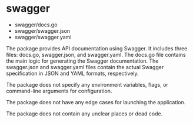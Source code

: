 # swagger

- swagger/docs.go
- swagger/swagger.json
- swagger/swagger.yaml

The package provides API documentation using Swagger. It includes three files: docs.go, swagger.json, and swagger.yaml. The docs.go file contains the main logic for generating the Swagger documentation. The swagger.json and swagger.yaml files contain the actual Swagger specification in JSON and YAML formats, respectively.

The package does not specify any environment variables, flags, or command-line arguments for configuration.

The package does not have any edge cases for launching the application.

The package does not contain any unclear places or dead code.